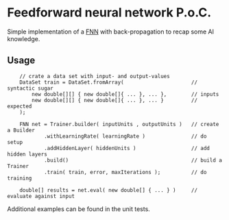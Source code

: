 # Feedforward neural network P.o.C.

Simple implementation of a [FNN](https://en.wikipedia.org/wiki/Feedforward_neural_network) 
with back-propagation to recap some AI knowledge. 

## Usage

```
    // crate a data set with input- and output-values
    DataSet train = DataSet.fromArray(                      // syntactic sugar
        new double[][] { new double[]{ ... }, ... },        // inputs
        new double[][] { new double[]{ ... }, ... }         // expected
    );

    FNN net = Trainer.builder( inputUnits , outputUnits )   // create a Builder
            .withLearningRate( learningRate )               // do setup
            .addHiddenLayer( hiddenUnits )                  // add hidden layers
            .build()                                        // build a Trainer
            .train( train, error, maxIterations );          // do training 

    double[] results = net.eval( new double[] { ... } )     // evaluate against input
```

Additional examples can be found in the unit tests.